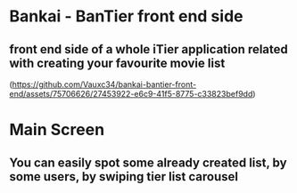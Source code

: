 # Bankai - BanTier front end side

## front end side of a whole iTier application related with creating your favourite movie list

 (https://github.com/Vauxc34/bankai-bantier-front-end/assets/75706626/27453922-e6c9-41f5-8775-c33823bef9dd)

 # Main Screen

 ## You can easily spot some already created list, by some users, by swiping tier list carousel 